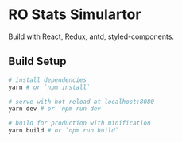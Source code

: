 # RO Stats Simulartor

Build with React, Redux, antd, styled-components.

## Build Setup

``` bash
# install dependencies
yarn # or `npm install`

# serve with hot reload at localhost:8080
yarn dev # or `npm run dev`

# build for production with minification
yarn build # or `npm run build`
```

